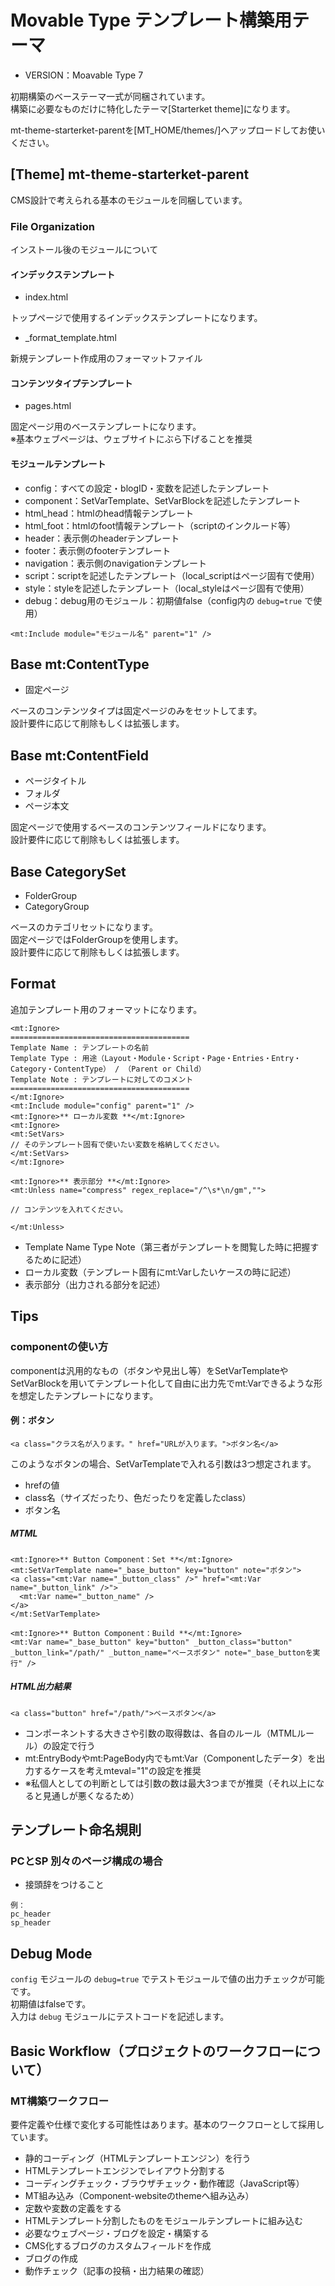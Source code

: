 # Movable Type テンプレート構築用テーマ

- VERSION：Moavable Type 7

初期構築のベーステーマ一式が同梱されています。<br>
構築に必要なものだけに特化したテーマ[Starterket theme]になります。

mt-theme-starterket-parentを[MT_HOME/themes/]へアップロードしてお使いください。

## [Theme] mt-theme-starterket-parent

CMS設計で考えられる基本のモジュールを同梱しています。

### File Organization

インストール後のモジュールについて

#### インデックステンプレート

* index.html

トップページで使用するインデックステンプレートになります。

* _format_template.html

新規テンプレート作成用のフォーマットファイル

#### コンテンツタイプテンプレート

* pages.html

固定ページ用のベーステンプレートになります。<br>
※基本ウェブページは、ウェブサイトにぶら下げることを推奨

#### モジュールテンプレート

* config：すべての設定・blogID・変数を記述したテンプレート
* component：SetVarTemplate、SetVarBlockを記述したテンプレート
* html_head：htmlのhead情報テンプレート
* html_foot：htmlのfoot情報テンプレート（scriptのインクルード等）
* header：表示側のheaderテンプレート
* footer：表示側のfooterテンプレート
* navigation：表示側のnavigationテンプレート
* script：scriptを記述したテンプレート（local_scriptはページ固有で使用）
* style：styleを記述したテンプレート（local_styleはページ固有で使用）
* debug：debug用のモジュール：初期値false（config内の `debug=true` で使用）

```
<mt:Include module="モジュール名" parent="1" />
```

## Base mt:ContentType

- 固定ページ

ベースのコンテンツタイプは固定ページのみをセットしてます。<br>
設計要件に応じて削除もしくは拡張します。

## Base mt:ContentField

- ページタイトル
- フォルダ
- ページ本文

固定ページで使用するベースのコンテンツフィールドになります。<br>
設計要件に応じて削除もしくは拡張します。

## Base CategorySet

- FolderGroup
- CategoryGroup

ベースのカテゴリセットになります。<br>
固定ページではFolderGroupを使用します。<br>
設計要件に応じて削除もしくは拡張します。

## Format

追加テンプレート用のフォーマットになります。

```
<mt:Ignore>
========================================
Template Name : テンプレートの名前
Template Type : 用途（Layout・Module・Script・Page・Entries・Entry・Category・ContentType） / （Parent or Child）
Template Note : テンプレートに対してのコメント
========================================
</mt:Ignore>
<mt:Include module="config" parent="1" />
<mt:Ignore>** ローカル変数 **</mt:Ignore>
<mt:Ignore>
<mt:SetVars>
// そのテンプレート固有で使いたい変数を格納してください。
</mt:SetVars>
</mt:Ignore>

<mt:Ignore>** 表示部分 **</mt:Ignore>
<mt:Unless name="compress" regex_replace="/^\s*\n/gm","">

// コンテンツを入れてください。

</mt:Unless>
```

* Template Name Type Note（第三者がテンプレートを閲覧した時に把握するために記述）
* ローカル変数（テンプレート固有にmt:Varしたいケースの時に記述）
* 表示部分（出力される部分を記述）

## Tips

### componentの使い方

componentは汎用的なもの（ボタンや見出し等）をSetVarTemplateやSetVarBlockを用いてテンプレート化して自由に出力先でmt:Varできるような形を想定したテンプレートになります。

#### 例：ボタン

```
<a class="クラス名が入ります。" href="URLが入ります。">ボタン名</a>
```

このようなボタンの場合、SetVarTemplateで入れる引数は3つ想定されます。

* hrefの値
* class名（サイズだったり、色だったりを定義したclass）
* ボタン名

##### MTML

```
<mt:Ignore>** Button Component：Set **</mt:Ignore>
<mt:SetVarTemplate name="_base_button" key="button" note="ボタン">
<a class="<mt:Var name="_button_class" />" href="<mt:Var name="_button_link" />">
  <mt:Var name="_button_name" />
</a>
</mt:SetVarTemplate>
```

```
<mt:Ignore>** Button Component：Build **</mt:Ignore>
<mt:Var name="_base_button" key="button" _button_class="button" _button_link="/path/" _button_name="ベースボタン" note="_base_buttonを実行" />
```

##### HTML出力結果

```
<a class="button" href="/path/">ベースボタン</a>
```

* コンポーネントする大きさや引数の取得数は、各自のルール（MTMLルール）の設定で行う
* mt:EntryBodyやmt:PageBody内でもmt:Var（Componentしたデータ）を出力するケースを考えmteval="1"の設定を推奨
* ※私個人としての判断としては引数の数は最大3つまでが推奨（それ以上になると見通しが悪くなるため）

## テンプレート命名規則

### PCとSP 別々のページ構成の場合

* 接頭辞をつけること

```
例：
pc_header
sp_header
```

## Debug Mode

`config` モジュールの `debug=true` でテストモジュールで値の出力チェックが可能です。<br>
初期値はfalseです。<br>
入力は `debug` モジュールにテストコードを記述します。

## Basic Workflow（プロジェクトのワークフローについて）

### MT構築ワークフロー

要件定義や仕様で変化する可能性はあります。基本のワークフローとして採用しています。

* 静的コーディング（HTMLテンプレートエンジン）を行う
* HTMLテンプレートエンジンでレイアウト分割する
* コーディングチェック・ブラウザチェック・動作確認（JavaScript等）
* MT組み込み（Component-websiteのthemeへ組み込み）
* 定数や変数の定義をする
* HTMLテンプレート分割したものをモジュールテンプレートに組み込む
* 必要なウェブページ・ブログを設定・構築する
* CMS化するブログのカスタムフィールドを作成
* ブログの作成
* 動作チェック（記事の投稿・出力結果の確認）
